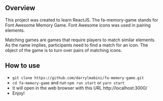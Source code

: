 ## Overview

This project was created to learn ReactJS. The fa-memory-game stands for Font Awesome Memory Game. Font Awesome icons was used in pairing elements.

Matching games are games that require players to match similar elements. As the name implies, participants need to find a match for an icon. The object of the game is to turn over pairs of matching icons.

## How to use

- `git clone https://github.com/darrylmabini/fa-memory-game.git`
- `cd fa-memory-game` and run `npm run start` or `yarn start`
- It will open in the web browser with this URL http://localhost:3000/
- Enjoy!